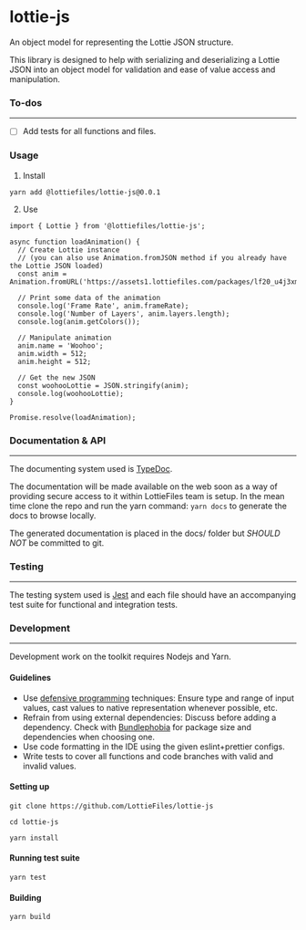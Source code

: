 # lottie-js

An object model for representing the Lottie JSON structure.

This library is designed to help with serializing and deserializing a Lottie JSON into an object model for validation and ease of value access and manipulation.

### To-dos
---
- [ ] Add tests for all functions and files.

### Usage
1. Install
```
yarn add @lottiefiles/lottie-js@0.0.1
```

2. Use
```
import { Lottie } from '@lottiefiles/lottie-js';

async function loadAnimation() {
  // Create Lottie instance 
  // (you can also use Animation.fromJSON method if you already have the Lottie JSON loaded)
  const anim = Animation.fromURL('https://assets1.lottiefiles.com/packages/lf20_u4j3xm6r.json');

  // Print some data of the animation
  console.log('Frame Rate', anim.frameRate);
  console.log('Number of Layers', anim.layers.length);
  console.log(anim.getColors());

  // Manipulate animation
  anim.name = 'Woohoo';
  anim.width = 512;
  anim.height = 512;

  // Get the new JSON
  const woohooLottie = JSON.stringify(anim);
  console.log(woohooLottie);
}

Promise.resolve(loadAnimation);
```

### Documentation &amp; API
---
The documenting system used is [TypeDoc](https://typedoc.org/).

The documentation will be made available on the web soon as a way of providing secure access to it within LottieFiles team is setup. In the mean time clone the repo and run the yarn command: `yarn docs` to generate the docs to browse locally. 

The generated documentation is placed in the docs/ folder but *SHOULD NOT* be committed to git.

### Testing
---
The testing system used is [Jest](https://jestjs.io/) and each file should have an accompanying test suite for functional and integration tests.

### Development
---
Development work on the toolkit requires Nodejs and Yarn.

#### Guidelines
- Use [defensive programming](https://en.wikipedia.org/wiki/Defensive_programming) techniques: Ensure type and range of input values, cast values to native representation whenever possible, etc.
- Refrain from using external dependencies: Discuss before adding a dependency. Check with [Bundlephobia](https://bundlephobia.com/) for package size and dependencies when choosing one.
- Use code formatting in the IDE using the given eslint+prettier configs.
- Write tests to cover all functions and code branches with valid and invalid values.

#### Setting up
```
git clone https://github.com/LottieFiles/lottie-js

cd lottie-js

yarn install
```

#### Running test suite
```
yarn test
```

#### Building
```
yarn build
```
